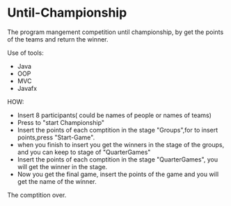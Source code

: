 # Until-Championship
The program mangement competition until championship,
by get the points of the teams and return the winner. 

Use of tools:
* Java
* OOP
* MVC
* Javafx

HOW:
* Insert 8 participants( could be names of people or names of teams)
* Press to "start Championship"
* Insert the points of each comptition in the stage "Groups",for to insert points,press "Start-Game".
* when you finish to insert you get the winners in the stage of the groups, and you can keep to stage of "QuarterGames"
* Insert the points of each comptition in the stage "QuarterGames", you will get the winner in the stage.
* Now you get the final game, insert the points of the game and you will get the name of the winner.

The comptition over.
